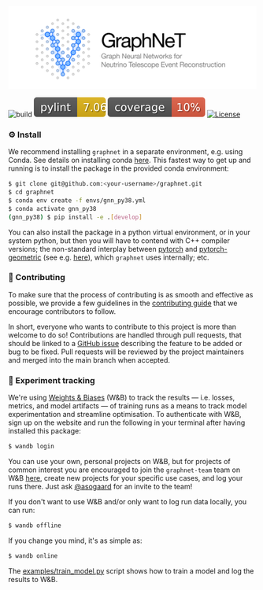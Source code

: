 ![logo](./assets/logo.png)

![build](https://github.com/icecube/graphnet/actions/workflows/build.yml/badge.svg)
![pylint](./assets/badges/pylint.svg)
![coverage](./assets/badges/coverage.svg)
[![License](https://img.shields.io/badge/License-Apache%202.0-blue.svg)](https://opensource.org/licenses/Apache-2.0)



### :gear: Install

We recommend installing `graphnet` in a separate environment, e.g. using Conda. See details on installing conda [here](https://www.anaconda.com/products/individual). This fastest way to get up and running is to install the package in the provided conda environment:
```bash
$ git clone git@github.com:<your-username>/graphnet.git
$ cd graphnet
$ conda env create -f envs/gnn_py38.yml
$ conda activate gnn_py38
(gnn_py38) $ pip install -e .[develop]
```

You can also install the package in a python virtual environment, or in your system python, but then you will have to contend with C++ compiler versions; the non-standard interplay between [pytorch](https://pytorch.org/) and [pytorch-geometric](https://pytorch-geometric.readthedocs.io/en/latest/) (see e.g. [here](https://github.com/pyg-team/pytorch_geometric/issues/861#issuecomment-566424944)), which `graphnet` uses internally; etc.


### :handshake: Contributing

To make sure that the process of contributing is as smooth and effective as possible, we provide a few guidelines in the [contributing guide](CONTRIBUTING.md) that we encourage contributors to follow.

In short, everyone who wants to contribute to this project is more than welcome to do so! Contributions are handled through pull requests, that should be linked to a [GitHub issue](https://github.com/icecube/graphnet/issues) describing the feature to be added or bug to be fixed. Pull requests will be reviewed by the project maintainers and merged into the main branch when accepted.


### :test_tube: Experiment tracking

We're using [Weights & Biases](https://wandb.ai/) (W&B) to track the results — i.e. losses, metrics, and model artifacts — of training runs as a means to track model experimentation and streamline optimisation. To authenticate with W&B, sign up on the website and run the following in your terminal after having installed this package:
```bash
$ wandb login
```
You can use your own, personal projects on W&B, but for projects of common interest you are encouraged to join the `graphnet-team` team on W&B [here](https://wandb.ai/graphnet-team), create new projects for your specific use cases, and log your runs there. Just ask [@asogaard](https://github.com/asogaard) for an invite to the team!

If you don't want to use W&B and/or only want to log run data locally, you can run:
```bash
$ wandb offline
```
If you change you mind, it's as simple as:
```bash
$ wandb online
```

The [examples/train_model.py](examples/train_model.py) script shows how to train a model and log the results to W&B.
